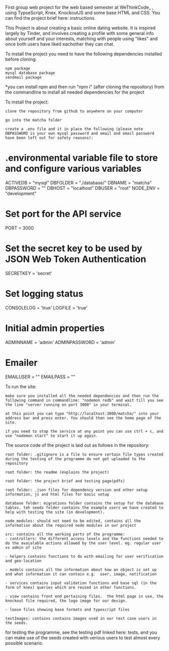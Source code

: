 First group web project for the web based semester at WeThinkCode_ , using TypseScript, Knex, KnockoutJS and some base HTML and CSS. You can find the project brief here: instructions.

This Project is about creating a basic online dating website. It is inspired largely by Tinder, and involves creating a profile with some general info about yourself and your interests, matching with people using "likes" and once both users have liked eachother they can chat.

To install the project you need to have the following dependencies installed before cloning:

    npm package
    mysql database package
    sendmail package

*you can install npm and then run "npm i" (after cloning the repository) from the commandline to install all needed dependencies for the project

To install the project:

    clone the repository from github to anywhere on your computer

    go into the matcha folder

    create a .env file and it in place the following (please note DBPASSWORD is your own mysql password and email and email password have been left out for safety reasons):
    
# .environmental variable file to store and configure various variables

ACTIVEDB = "mysql"
DBFOLDER = "./database/"
DBNAME = "matcha"
DBPASSWORD = ""
DBHOST = "localhost"
DBUSER = "root"
NODE_ENV = "development"

# Set port for the API service
PORT = 3000

# Set the secret key to be used by JSON Web Token Authentication
SECRETKEY = 'secret'

# Set logging status 
CONSOLELOG = 'true'
LOGFILE = 'true'

# Initial admin properties
ADMINNAME = 'admin'
ADMINPASSWORD = 'admin'

# Emailer
EMAILUSER = ""
EMAILPASS = ""

To run the site:

    make sure you installed all the needed dependencies and then run the following command in commandline: "nodemon redb" and wait till you see the line "server running on port 3000" in your terminal.
    
    at this point you can type "http://localhost:3000/matcha/" into your address bar and press enter. You should then see the home page of the site.

    if you need to stop the service at any point you can use ctrl + c, and use "nodemon start" to start it up again. 

The source code of the project is laid out as follows in the repository:

    root folder: .gitignore is a file to ensure certain file types created during the testing of the programme do not get uploaded to the repository

    root folder: the readme (explains the project)

    root folder: the project brief and testing page(pdfs)

    root folder: .json files for dependency version and other setup information, js and html files for basic setup

    database folder: migrations folder contains the setup for the database tables. teh seeds folder contains the example users we have created to help with testing the site (in development).

    node_modules: should not need to be edited, contains all the information about the required node modules in our project

    src: contains all the working parts of the programme:
    - controllers: the different access levels and the functions needed to do the avaialable actions allowed by the user level. eg. regular user vs admin of site

    - helpers contains functions to do with emailing for user verification and geo-location

    - models contains all the information about how an object is set up and what information it can contain e.g.  user, image, notification

    - services contains input validation functions and base sql (in the form of knex) queries which are reused in other functions.

    - view contains front end pertaining files.  the html page in use, the knockout file required, the logo image for our design. 

    - loose files showing base formats and typescript files

    testImages: contains contains images used in our test case users in the seeds.

for testing the programme, see the testing pdf linked here: tests, and you can make use of the seeds created with verious users to test almost every possible scenario.

